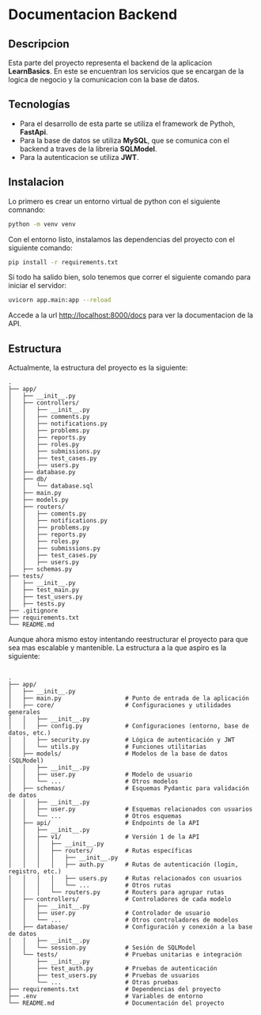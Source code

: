 # Documentacion Backend

## Descripcion
Esta parte del proyecto representa el backend de la aplicacion **LearnBasics**. En este se encuentran los servicios que se encargan de la logica de negocio y la comunicacion con la base de datos.

## Tecnologías
- Para el desarrollo de esta parte se utiliza el framework de Pythoh, **FastApi**.
- Para la base de datos se utiliza **MySQL**, que se comunica con el backend a traves de la libreria **SQLModel**.
- Para la autenticacion se utiliza **JWT**.

## Instalacion
Lo primero es crear un entorno virtual de python con el siguiente comnando:

``` bash
python -m venv venv
```

Con el entorno listo, instalamos las dependencias del proyecto con el siguiente comando:

``` bash
pip install -r requirements.txt
```

Si todo ha salido bien, solo tenemos que correr el siguiente comando para iniciar el servidor:

``` bash
uvicorn app.main:app --reload
```
Accede a la url [http://localhost:8000/docs](http://localhost:8000/docs) para ver la documentacion de la API.



## Estructura

Actualmente, la estructura del proyecto es la siguiente:

``` textplain
.
├── app/
│   ├── __init__.py
│   ├── controllers/
│   │   ├── __init__.py
│   │   ├── comments.py
│   │   ├── notifications.py
│   │   ├── problems.py
│   │   ├── reports.py
│   │   ├── roles.py
│   │   ├── submissions.py
│   │   ├── test_cases.py
│   │   ├── users.py
│   ├── database.py
│   ├── db/
│   │   └── database.sql
│   ├── main.py
│   ├── models.py
│   ├── routers/
│   │   ├── coments.py
│   │   ├── notifications.py
│   │   ├── problems.py
│   │   ├── reports.py
│   │   ├── roles.py
│   │   ├── submissions.py
│   │   ├── test_cases.py
│   │   ├── users.py
│   ├── schemas.py
├── tests/
│   ├── __init__.py
│   ├── test_main.py
│   ├── test_users.py
│   ├── tests.py
├── .gitignore
├── requirements.txt
└── README.md
````

Aunque ahora mismo estoy intentando reestructurar el proyecto para que sea mas escalable y mantenible.
La estructura a la que aspiro es la siguiente:

``` textplain

.
├── app/
│   ├── __init__.py
│   ├── main.py                  # Punto de entrada de la aplicación
│   ├── core/                    # Configuraciones y utilidades generales
│   │   ├── __init__.py
│   │   ├── config.py            # Configuraciones (entorno, base de datos, etc.)
│   │   ├── security.py          # Lógica de autenticación y JWT
│   │   └── utils.py             # Funciones utilitarias
│   ├── models/                  # Modelos de la base de datos (SQLModel)
│   │   ├── __init__.py
│   │   ├── user.py              # Modelo de usuario
│   │   └── ...                  # Otros modelos
│   ├── schemas/                 # Esquemas Pydantic para validación de datos
│   │   ├── __init__.py
│   │   ├── user.py              # Esquemas relacionados con usuarios
│   │   └── ...                  # Otros esquemas
│   ├── api/                     # Endpoints de la API
│   │   ├── __init__.py
│   │   ├── v1/                  # Versión 1 de la API
│   │   │   ├── __init__.py
│   │   │   ├── routers/         # Rutas específicas
│   │   │   │   ├── __init__.py
│   │   │   │   ├── auth.py      # Rutas de autenticación (login, registro, etc.)
│   │   │   │   ├── users.py     # Rutas relacionados con usuarios
│   │   │   │   └── ...          # Otros rutas
│   │   │   └── routers.py       # Routers para agrupar rutas
│   ├── controllers/             # Controladores de cada modelo
│   │   ├── __init__.py
│   │   ├── user.py              # Controlador de usuario
│   │   └── ...                  # Otros controladores de modelos
│   ├── database/                # Configuración y conexión a la base de datos
│   │   ├── __init__.py
│   │   └── session.py           # Sesión de SQLModel
│   └── tests/                   # Pruebas unitarias e integración
│       ├── __init__.py
│       ├── test_auth.py         # Pruebas de autenticación
│       ├── test_users.py        # Pruebas de usuarios
│       └── ...                  # Otras pruebas
├── requirements.txt             # Dependencias del proyecto
├── .env                         # Variables de entorno
└── README.md                    # Documentación del proyecto
```